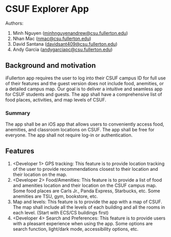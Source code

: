# CSUF Explorer App
Authors:
1. Minh Nguyen (minhnguyenandrew@csu.fullerton.edu)
2. Nhan Mac (nmac@csu.fullerton.edu)
3. David Santana (davidsant409@csu.fullerton.edu)
4. Andy Garcia (andygarciapc@csu.fullerton.edu)


## Background and motivation
iFullerton app requires the user to log into their CSUF campus ID for full use of their features and the guest version does not include food, anemities, or a detailed campus map. Our goal is to deliver a intuitive and seamless app for CSUF students and guests. The app shall have a comprehensive list of food places, activities, and map levels of CSUF. 

### Summary
The app shall be an iOS app that allows users to conveniently access food, anemities, and classroom locations on CSUF. The app shall be free for everyone. The app shall not require log-in or authentication.

## Features
1.  <Developer 1> GPS tracking: This feature is to provide location tracking of the user to provide recommendations closest to their location and their location on the map.
2. <Developer 2> Food/Amenities: This feature is to provide a list of food and amenities location and their location on the CSUF campus map. Some food places are Carls Jr., Panda Express, Starbucks, etc. Some anemities are TSU, gym, bookstore, etc.
3. <Minh Nguyen> Map and levels: This feature is to provide the app with a map of CSUF. The map shall include all the levels of each building and all the rooms in each level. (Start with ECS/CS buildings first)
4. <Developer 4> Search and Preferences: This feature is to provide users with a pleasant experience when using the app. Some options are search function, light/dark mode, accessibility options, etc.
